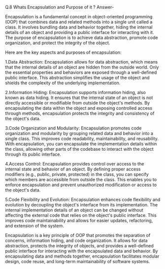 Q.8 Whats Encapsulation and Purpose of it ?
Answer-

Encapsulation is a fundamental concept in object-oriented programming (OOP) that combines data and related methods into a single unit called a class. It involves bundling data and behavior together, hiding the internal details of an object and providing a public interface for interacting with it. The purpose of encapsulation is to achieve data abstraction, promote code organization, and protect the integrity of the object.

Here are the key aspects and purposes of encapsulation:

1.Data Abstraction: Encapsulation allows for data abstraction, which means that the internal details of an object are hidden from the outside world. Only the essential properties and behaviors are exposed through a well-defined public interface. This abstraction simplifies the usage of the object and shields the complexity of the underlying implementation.

2.Information Hiding: Encapsulation supports information hiding, also known as data hiding. It ensures that the internal state of an object is not directly accessible or modifiable from outside the object's methods. By encapsulating the data within the object and exposing controlled access through methods, encapsulation protects the integrity and consistency of the object's data.

3.Code Organization and Modularity: Encapsulation promotes code organization and modularity by grouping related data and behavior into a single class. This improves code readability, maintainability, and reusability. With encapsulation, you can encapsulate the implementation details within the class, allowing other parts of the codebase to interact with the object through its public interface.

4.Access Control: Encapsulation provides control over access to the internal state and behavior of an object. By defining proper access modifiers (e.g., public, private, protected) in the class, you can specify which members are accessible from outside the class. This enables you to enforce encapsulation and prevent unauthorized modification or access to the object's data.

5.Code Flexibility and Evolution: Encapsulation enhances code flexibility and evolution by decoupling the object's interface from its implementation. The internal implementation details of an object can be changed without affecting the external code that relies on the object's public interface. This improves code maintainability and allows for easier updates, refactoring, and extension of the system.

Encapsulation is a key principle of OOP that promotes the separation of concerns, information hiding, and code organization. It allows for data abstraction, protects the integrity of objects, and provides a well-defined public interface for interacting with the encapsulated data and behavior. By encapsulating data and methods together, encapsulation facilitates modular design, code reuse, and long-term maintainability of software systems.